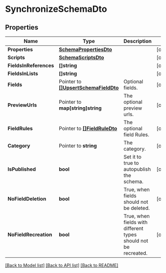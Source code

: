 # SynchronizeSchemaDto

## Properties

Name | Type | Description | Notes
------------ | ------------- | ------------- | -------------
**Properties** | [**SchemaPropertiesDto**](SchemaPropertiesDto.md) |  | [optional] 
**Scripts** | [**SchemaScriptsDto**](SchemaScriptsDto.md) |  | [optional] 
**FieldsInReferences** | **[]string** |  | [optional] 
**FieldsInLists** | **[]string** |  | [optional] 
**Fields** | Pointer to [**[]UpsertSchemaFieldDto**](UpsertSchemaFieldDto.md) | Optional fields. | [optional] 
**PreviewUrls** | Pointer to **map[string]string** | The optional preview urls. | [optional] 
**FieldRules** | Pointer to [**[]FieldRuleDto**](FieldRuleDto.md) | The optional field Rules. | [optional] 
**Category** | Pointer to **string** | The category. | [optional] 
**IsPublished** | **bool** | Set it to true to autopublish the schema. | [optional] 
**NoFieldDeletion** | **bool** | True, when fields should not be deleted. | [optional] 
**NoFieldRecreation** | **bool** | True, when fields with different types should not be recreated. | [optional] 

[[Back to Model list]](../README.md#documentation-for-models) [[Back to API list]](../README.md#documentation-for-api-endpoints) [[Back to README]](../README.md)


